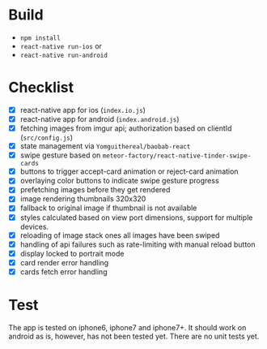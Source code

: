 # Build
- `npm install`
- `react-native run-ios` or
- `react-native run-android`

# Checklist

- [x] react-native app for ios (`index.io.js`)
- [x] react-native app for android (`index.android.js`)
- [x] fetching images from imgur api; authorization based on clientId (`src/config.js`)
- [x] state management via `Yomguithereal/baobab-react`
- [x] swipe gesture based on `meteor-factory/react-native-tinder-swipe-cards`
- [x] buttons to trigger accept-card animation or reject-card animation
- [x] overlaying color buttons to indicate swipe gesture progress
- [x] prefetching images before they get rendered
- [x] image rendering thumbnails 320x320
- [x] fallback to original image if thumbnail is not available
- [x] styles calculated based on view port dimensions, support for multiple devices.
- [x] reloading of image stack ones all images have been swiped
- [x] handling of api failures such as rate-limiting with manual reload button
- [x] display locked to portrait mode
- [x] card render error handling
- [x] cards fetch error handling

# Test
The app is tested on iphone6, iphone7 and iphone7+. It should work on android as is, however, has not been tested yet. There are no unit tests yet.
